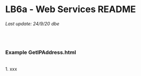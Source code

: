 # LB6a - Web Services README
###### Last update: 24/9/20 dbe
</br>

### Example GetIPAddress.html
</br>
1. xxx  
</br>
